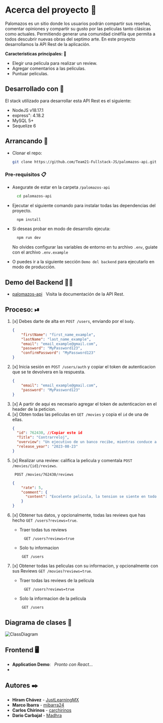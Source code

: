 # Acerca del proyecto 📝

Palomazos es un sitio donde los usuarios podrán compartir sus reseñas, 
comentar opiniones y compartir su gusto por las películas tanto clásicas 
como actuales. Permitiendo generar una comunidad cinéfila que permita a 
todos descubrir nuevas obras del septimo arte. En este proyecto desarrollamos
la API Rest de la aplicación.

<b>Caracteristicas principales: </b>📌

<ul>
    <li>Elegir una pelicula para realizar un review.</li>
    <li>Agregar comentarios a las peliculas.</li>
    <li>Puntuar peliculas.</li>
</ul>

## Desarrollado con 🔐

El stack utilizado para desarrollar esta API Rest es el siguiente:

* NodeJS v18.17.1
* express": 4.18.2
* MySQL 5+
* Sequelize 6

## Arrancando 🚀

* Clonar el repo:
  ```bash
  git clone https://github.com/Team21-Fullstack-JS/palomazos-api.git
  ```

### Pre-requisitos 📋

* Asegurate de estar en la carpeta `/palomazos-api`
  ```bash
    cd palomazos-api
    ```
* Ejecutar el siguiente comando para instalar todas las dependencias del proyecto.
  ```bash
    npm install
  ```
* Si deseas probar en modo de desarrollo ejecuta:
  ```bash
    npm run dev
  ```
  No olvides configurar las variables de entorno en tu archivo `.env`, guiate con el archivo `.env.example`

* O puedes ir a la siguiente sección `Demo del backend` para ejecutarlo en modo de producción.

## Demo del Backend 👨‍💻
- [palomazos-api](https://palomazos-api-a0bcbaa57f47.herokuapp.com/api/v1/documentation/) &nbsp; Visita la documentación de la API Rest.

## Proceso: ⏯
1. [x] Debes darte de alta en `POST /users`, enviando por el `body`.
    ```json
    {
        "firstName": "first_name_example",
        "lastName": "last_name_example",
        "email": "email_example@gmail.com",
        "password": "MyPassword123",
        "confirmPassword": "MyPassword123"
    }
   ```
2. [x] Inicia sesión en `POST /users/auth` y copiar el token de autenticacion que se te devolvera en la respuesta.
    ```json
    {
        "email": "email_example@gmail.com",
        "password": "MyPassword123"
    }
   ```
3. [x] A partir de aqui es necesario agregar el token de autenticacion en el header de la peticion.
4. [x] Obten todas las peliculas en `GET /movies` y copia el `id` de una de ellas.
    ```json
    {
      "id": 762430, //Copiar este id
      "Title": "Contrarreloj",
      "overview": "Un ejecutivo de un banco recibe, mientras conduce a sus hijos a la escuela...",
      "release_year": "2023-08-23"
    }
   ```
4. [x] Realizar una review: califica la pelicula y comentala `POST /movies/{id}/reviews`.
    ```jsonpath
     POST /movies/762430/reviews
    ```
    ```json
    {
        "rate": 5,
        "comment": {
          "content": "Excelente pelicula, la tension se siente en todo momento y no deja lugar a las distracciones."
        }
    }
    ```
5. [x] Obtener tus datos, y opcionalmente, todas las reviews que has hecho `GET /users?reviews=true`.
   * Traer todas tus reviews
     ```jsonpath
       GET /users?reviews=true
     ```

   * Solo tu informacion
     ```jsonpath
      GET /users
     ```
6. [x] Obtener todas las peliculas con su informacion, y opcionalmente con sus Reviews `GET /movies?reviews=true`.
   * Traer todas las reviews de la pelicula
      ```jsonpath
        GET /users?reviews=true
      ```

   * Solo la informacion de la pelicula
     ```jsonpath
      GET /users
     ```

## Diagrama de clases 📑
![ClassDiagram](\assets\diagrams\UML-diagram-class.png)

## Frontend 🖥️
- **Application Demo**: &nbsp; _Pronto con React..._
- 
## Autores ✒️

* **Hiram Chávez** - [JustLearningMX](https://github.com/JustLearningMX)
* **Marco Ibarra** - [mibarra24](https://github.com/mibarra24)
* **Carlos Chirinos** - [carchirinos](https://github.com/carchirinos)
* **Dario Carbajal** - [Madhra](https://github.com/Madhra)